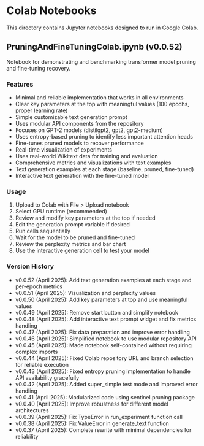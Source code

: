 # Colab Notebooks

This directory contains Jupyter notebooks designed to run in Google Colab.

## PruningAndFineTuningColab.ipynb (v0.0.52)

Notebook for demonstrating and benchmarking transformer model pruning and fine-tuning recovery.

### Features
- Minimal and reliable implementation that works in all environments
- Clear key parameters at the top with meaningful values (100 epochs, proper learning rate)
- Simple customizable text generation prompt
- Uses modular API components from the repository
- Focuses on GPT-2 models (distilgpt2, gpt2, gpt2-medium)
- Uses entropy-based pruning to identify less important attention heads
- Fine-tunes pruned models to recover performance
- Real-time visualization of experiments
- Uses real-world Wikitext data for training and evaluation
- Comprehensive metrics and visualizations with text examples
- Text generation examples at each stage (baseline, pruned, fine-tuned)
- Interactive text generation with the fine-tuned model

### Usage
1. Upload to Colab with File > Upload notebook
2. Select GPU runtime (recommended)
3. Review and modify key parameters at the top if needed
4. Edit the generation prompt variable if desired
5. Run cells sequentially 
6. Wait for the model to be pruned and fine-tuned
7. Review the perplexity metrics and bar chart
8. Use the interactive generation cell to test your model

### Version History
- v0.0.52 (April 2025): Add text generation examples at each stage and per-epoch metrics
- v0.0.51 (April 2025): Visualization and perplexity values
- v0.0.50 (April 2025): Add key parameters at top and use meaningful values
- v0.0.49 (April 2025): Remove start button and simplify notebook
- v0.0.48 (April 2025): Add interactive text prompt widget and fix metrics handling
- v0.0.47 (April 2025): Fix data preparation and improve error handling
- v0.0.46 (April 2025): Simplified notebook to use modular repository API
- v0.0.45 (April 2025): Made notebook self-contained without requiring complex imports
- v0.0.44 (April 2025): Fixed Colab repository URL and branch selection for reliable execution
- v0.0.43 (April 2025): Fixed entropy pruning implementation to handle API availability gracefully
- v0.0.42 (April 2025): Added super_simple test mode and improved error handling
- v0.0.41 (April 2025): Modularized code using sentinel.pruning package
- v0.0.40 (April 2025): Improve robustness for different model architectures
- v0.0.39 (April 2025): Fix TypeError in run_experiment function call
- v0.0.38 (April 2025): Fix ValueError in generate_text function
- v0.0.37 (April 2025): Complete rewrite with minimal dependencies for reliability